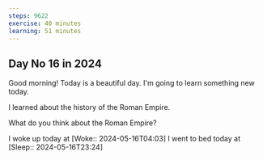 ```yaml
---
steps: 9622
exercise: 40 minutes
learning: 51 minutes
---
```

## Day No 16 in 2024
Good morning! Today is a beautiful day.
I'm going to learn something new today.

I learned about the history of the Roman Empire.

What do you think about the Roman Empire?

I woke up today at [Woke:: 2024-05-16T04:03]
I went to bed today at [Sleep:: 2024-05-16T23:24]
